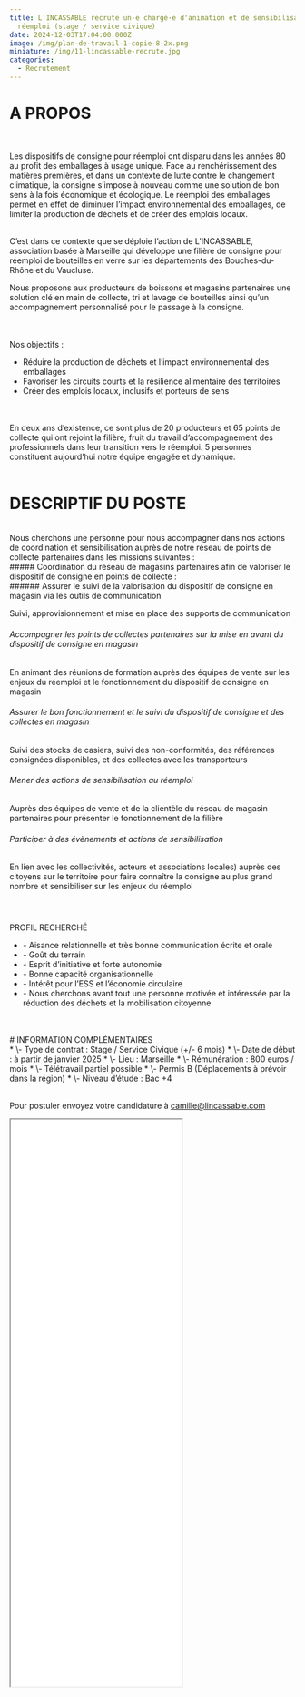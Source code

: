 ```yaml
---
title: L'INCASSABLE recrute un·e chargé·e d'animation et de sensibilisation au
  réemploi (stage / service civique)
date: 2024-12-03T17:04:00.000Z
image: /img/plan-de-travail-1-copie-8-2x.png
miniature: /img/11-lincassable-recrute.jpg
categories:
  - Recrutement
---
```

# A PROPOS
<br>

Les dispositifs de consigne pour réemploi ont disparu dans les années 80 au profit des emballages à usage unique. Face au renchérissement des matières premières, et dans un contexte de lutte contre le changement climatique, la consigne s’impose à nouveau comme une solution de bon sens à la fois économique et écologique. Le réemploi des emballages
permet en effet de diminuer l’impact environnemental des emballages, de limiter la production de déchets et de créer des emplois locaux.

<br>
C’est dans ce contexte que se déploie l’action de L’INCASSABLE, association basée à Marseille qui développe une filière de consigne pour réemploi de bouteilles en verre sur les départements des Bouches-du-Rhône et du Vaucluse.
<br>

Nous proposons aux producteurs de boissons et magasins partenaires une solution clé en main de collecte, tri et lavage de bouteilles ainsi qu’un accompagnement personnalisé pour le passage à la consigne.
<br>
<br>
###### 
Nos objectifs :
<br>
* Réduire la production de déchets et l’impact environnemental des emballages
* Favoriser les circuits courts et la résilience alimentaire des territoires
* Créer des emplois locaux, inclusifs et porteurs de sens
<br>
<br>
En deux ans d’existence, ce sont plus de 20 producteurs et 65 points de collecte qui ont rejoint la filière, fruit du travail d’accompagnement des professionnels dans leur transition vers le réemploi. 5 personnes constituent aujourd’hui notre équipe engagée et dynamique.
<br>
<br>

# DESCRIPTIF DU POSTE

<br>
Nous cherchons une personne pour nous accompagner dans nos actions de coordination et
sensibilisation auprès de notre réseau de points de collecte partenaires dans les missions
suivantes :
<br>
##### 
Coordination du réseau de magasins partenaires afin de valoriser le dispositif de consigne en points de collecte :


<br>
###### Assurer le suivi de la valorisation du dispositif de consigne en magasin via les outils de communication 

Suivi, approvisionnement et mise en place des supports de communication
<br>
###### Accompagner les points de collectes partenaires sur la mise en avant du dispositif de consigne en magasin 

En animant des réunions de formation auprès des équipes de vente sur les enjeux du réemploi et le fonctionnement du dispositif de consigne en magasin
<br>
###### Assurer le bon fonctionnement et le suivi du dispositif de consigne et des collectes en magasin 

Suivi des stocks de casiers, suivi des non-conformités, des références consignées disponibles, et des collectes avec les transporteurs
<br>
###### Mener des actions de sensibilisation au réemploi 

Auprès des équipes de vente et de la clientèle du réseau de magasin partenaires pour présenter le fonctionnement de la filière
<br>
###### Participer à des évènements et actions de sensibilisation 

En lien avec les collectivités, acteurs et associations locales) auprès des citoyens sur le territoire pour faire connaître la consigne au plus grand nombre et sensibiliser sur les enjeux du réemploi
<br>
<br>
# 
PROFIL RECHERCHÉ
<br>
* \- Aisance relationnelle et très bonne communication écrite et orale
* \- Goût du terrain
* \- Esprit d’initiative et forte autonomie
* \- Bonne capacité organisationnelle
* \- Intérêt pour l’ESS et l’économie circulaire
* \- Nous cherchons avant tout une personne motivée et intéressée par la réduction des
  déchets et la mobilisation citoyenne
<br>
<br>
# 
INFORMATION COMPLÉMENTAIRES
<br>
* \- Type de contrat : Stage / Service Civique (+/- 6 mois)
* \- Date de début : à partir de janvier 2025
* \- Lieu : Marseille
* \- Rémunération : 800 euros / mois
* \- Télétravail partiel possible
* \- Permis B (Déplacements à prévoir dans la région)
* \- Niveau d’étude : Bac +4

<br>
<br>

Pour postuler envoyez votre candidature à camille@lincassable.com

<iframe style="margin:auto;" src="/files/STAGE-SERVICE-CIVIQUE-CHARGE.E-DE-SENSIBILISATION-ET-ANIMATION-REEMPLOI-JANVIER%202025.pdf" width="60%" height="1000px"> </iframe>
